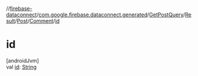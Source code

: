 //[firebase-dataconnect](../../../../../../index.md)/[com.google.firebase.dataconnect.generated](../../../../index.md)/[GetPostQuery](../../../index.md)/[Result](../../index.md)/[Post](../index.md)/[Comment](index.md)/[id](id.md)

# id

[androidJvm]\
val [id](id.md): [String](https://kotlinlang.org/api/latest/jvm/stdlib/kotlin/-string/index.html)
